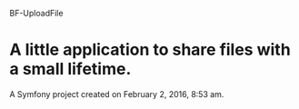 BF-UploadFile

A little application to share files with a small lifetime.
=============

A Symfony project created on February 2, 2016, 8:53 am.
